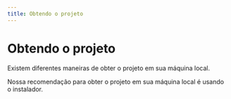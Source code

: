 ```yaml
---
title: Obtendo o projeto
---
```

# Obtendo o projeto
Existem diferentes maneiras de obter o projeto em sua máquina local.

Nossa recomendação para obter o projeto em sua máquina local é usando o instalador.